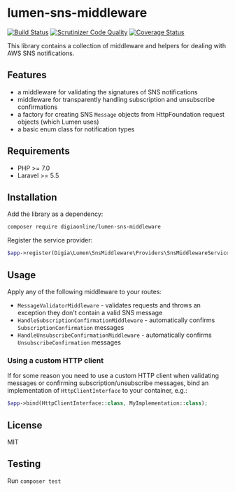 # lumen-sns-middleware

[![Build Status](https://travis-ci.org/digiaonline/lumen-sns-middleware.svg?branch=master)](https://travis-ci.org/digiaonline/lumen-sns-middleware)
[![Scrutinizer Code Quality](https://scrutinizer-ci.com/g/digiaonline/lumen-sns-middleware/badges/quality-score.png?b=master)](https://scrutinizer-ci.com/g/digiaonline/lumen-sns-middleware/?branch=master)
[![Coverage Status](https://coveralls.io/repos/github/digiaonline/lumen-sns-middleware/badge.svg?branch=master)](https://coveralls.io/github/digiaonline/lumen-sns-middleware?branch=master)

This library contains a collection of middleware and helpers for dealing with AWS SNS notifications.

## Features

* a middleware for validating the signatures of SNS notifications
* middleware for transparently handling subscription and unsubscribe confirmations
* a factory for creating SNS `Message` objects from HttpFoundation request objects (which Lumen uses)
* a basic enum class for notification types

## Requirements

* PHP >= 7.0
* Laravel >= 5.5

## Installation

Add the library as a dependency:

```bash
composer require digiaonline/lumen-sns-middleware 
```

Register the service provider:

```php
$app->register(Digia\Lumen\SnsMiddleware\Providers\SnsMiddlewareServiceProvider::class);
```

## Usage

Apply any of the following middleware to your routes:

* `MessageValidatorMiddleware` - validates requests and throws an exception they don't contain a valid SNS message
* `HandleSubscriptionConfirmationMiddleware` - automatically confirms `SubscriptionConfirmation` messages
* `HandleUnsubscribeConfirmationMiddleware` - automatically confirms `UnsubscribeConfirmation` messages

### Using a custom HTTP client

If for some reason you need to use a custom HTTP client when validating messages or confirming subscription/unsubscribe 
messages, bind an implementation of `HttpClientInterface` to your container, e.g.:

```php
$app->bind(HttpClientInterface::class, MyImplementation::class);
```

## License

MIT

## Testing

Run `composer test`
